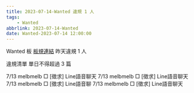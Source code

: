 ```yaml
---
title: 2023-07-14-Wanted 違規 1 人
tags:
    - Wanted
abbrlink: 2023-07-14-Wanted
date: Wanted-2023-07-14 12:00:00
---
```

Wanted 板 [板規連結](https://www.ptt.cc/bbs/Wanted/M.1608829773.A.D3B.html)
昨天違規 1 人
<!-- more -->

違規清單
單日不得超過 3 篇

7/13 melbmelb □ [徵求] Line語音聊天
7/13 melbmelb □ [徵求] Line語音聊天
7/13 melbmelb □ [徵求] Line語音聊
7/13 melbmelb □ [徵求] Line語音聊天